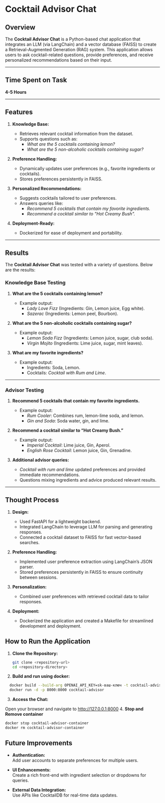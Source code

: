 # Cocktail Advisor Chat

## Overview

The **Cocktail Advisor Chat** is a Python-based chat application that integrates an LLM (via LangChain) and a vector database (FAISS) to create a Retrieval-Augmented Generation (RAG) system. This application allows users to ask cocktail-related questions, provide preferences, and receive personalized recommendations based on their input.

---

## Time Spent on Task

**4-5 Hours**

---

## Features

1. **Knowledge Base:**
   - Retrieves relevant cocktail information from the dataset.
   - Supports questions such as:
     - *What are the 5 cocktails containing lemon?*
     - *What are the 5 non-alcoholic cocktails containing sugar?*

2. **Preference Handling:**
   - Dynamically updates user preferences (e.g., favorite ingredients or cocktails).
   - Stores preferences persistently in FAISS.

3. **Personalized Recommendations:**
   - Suggests cocktails tailored to user preferences.
   - Answers queries like:
     - *Recommend 5 cocktails that contain my favorite ingredients.*
     - *Recommend a cocktail similar to "Hot Creamy Bush".*

4. **Deployment-Ready:**
   - Dockerized for ease of deployment and portability.

---

## Results

The **Cocktail Advisor Chat** was tested with a variety of questions. Below are the results:

### Knowledge Base Testing

1. **What are the 5 cocktails containing lemon?**
   - Example output:
     - *Lady Love Fizz* (Ingredients: Gin, Lemon juice, Egg white).
     - *Sazerac* (Ingredients: Lemon peel, Bourbon).

2. **What are the 5 non-alcoholic cocktails containing sugar?**
   - Example output:
     - *Lemon Soda Fizz* (Ingredients: Lemon juice, sugar, club soda).
     - *Virgin Mojito* (Ingredients: Lime juice, sugar, mint leaves).

3. **What are my favorite ingredients?**
   - Example output:
     - Ingredients: Soda, Lemon.
     - Cocktails: *Cocktail with Rum and Lime*.

---

### Advisor Testing

1. **Recommend 5 cocktails that contain my favorite ingredients.**
   - Example output:
     - *Rum Cooler*: Combines rum, lemon-lime soda, and lemon.
     - *Gin and Soda*: Soda water, gin, and lime.

2. **Recommend a cocktail similar to “Hot Creamy Bush.”**
   - Example output:
     - *Imperial Cocktail*: Lime juice, Gin, Aperol.
     - *English Rose Cocktail*: Lemon juice, Gin, Grenadine.

3. **Additional advisor queries:**
   - *Cocktail with rum and lime* updated preferences and provided immediate recommendations.
   - Questions mixing ingredients and advice produced relevant results.

---

## Thought Process

1. **Design:**
   - Used FastAPI for a lightweight backend.
   - Integrated LangChain to leverage LLM for parsing and generating responses.
   - Connected a cocktail dataset to FAISS for fast vector-based searches.

2. **Preference Handling:**
   - Implemented user preference extraction using LangChain’s JSON parser.
   - Stored preferences persistently in FAISS to ensure continuity between sessions.

3. **Personalization:**
   - Combined user preferences with retrieved cocktail data to tailor responses.

4. **Deployment:**
   - Dockerized the application and created a Makefile for streamlined development and deployment.



## How to Run the Application

1. **Clone the Repository:**
   ```bash
   git clone <repository-url>
   cd <repository-directory>
   ```
2. **Build and run using docker:**
```bash
  docker build --build-arg OPENAI_API_KEY=sk-ваш-ключ -t cocktail-advisor .
  docker run -d -p 8000:8000 cocktail-advisor
  ```
3. **Access the Chat:**

Open your browser and navigate to http://127.0.0.1:8000
4. **Stop and Remove container**
```bash
docker stop cocktail-advisor-container
docker rm cocktail-advisor-container

```

## Future Improvements

- **Authentication:**  
  Add user accounts to separate preferences for multiple users.

- **UI Enhancements:**  
  Create a rich front-end with ingredient selection or dropdowns for queries.

- **External Data Integration:**  
  Use APIs like CocktailDB for real-time data updates.